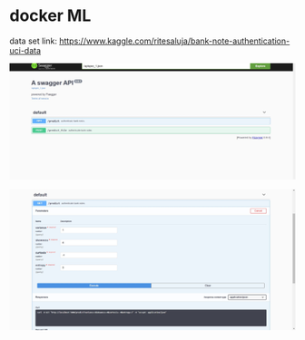 # docker ML

data set link: https://www.kaggle.com/ritesaluja/bank-note-authentication-uci-data

<p align="center">
  <img width="auto" height="auto" src="./images/docker-1.jpg">
</p>

<p align="center">
  <img width="auto" height="auto" src="./images/docker-2.jpg">
</p>

